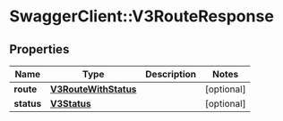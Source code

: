 # SwaggerClient::V3RouteResponse

## Properties
Name | Type | Description | Notes
------------ | ------------- | ------------- | -------------
**route** | [**V3RouteWithStatus**](V3RouteWithStatus.md) |  | [optional] 
**status** | [**V3Status**](V3Status.md) |  | [optional] 

